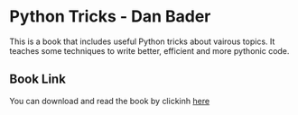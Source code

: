 # Python Tricks - Dan Bader

This is a book that includes useful Python tricks about vairous topics.
It teaches some techniques to write better, efficient and more pythonic code.

## Book Link
You can download and read the book by clickinh [here](https://ia903104.us.archive.org/23/items/pythontricks/PythonTricksBookbyDanBader-1.pdf)
